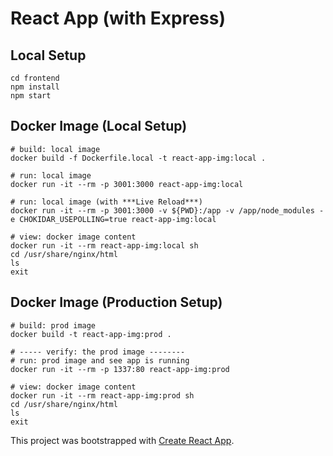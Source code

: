 # React App (with Express)

## Local Setup

```shell
cd frontend
npm install
npm start
```

## Docker Image (Local Setup)

```shell
# build: local image
docker build -f Dockerfile.local -t react-app-img:local .

# run: local image
docker run -it --rm -p 3001:3000 react-app-img:local

# run: local image (with ***Live Reload***)
docker run -it --rm -p 3001:3000 -v ${PWD}:/app -v /app/node_modules -e CHOKIDAR_USEPOLLING=true react-app-img:local

# view: docker image content
docker run -it --rm react-app-img:local sh
cd /usr/share/nginx/html
ls
exit
```

## Docker Image (Production Setup)

```shell
# build: prod image
docker build -t react-app-img:prod .

# ----- verify: the prod image --------
# run: prod image and see app is running
docker run -it --rm -p 1337:80 react-app-img:prod

# view: docker image content
docker run -it --rm react-app-img:prod sh
cd /usr/share/nginx/html
ls
exit

```

This project was bootstrapped with [Create React App](https://github.com/facebook/create-react-app).
